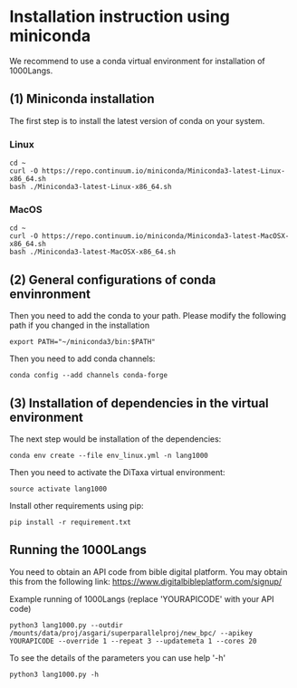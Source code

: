 # Installation instruction using miniconda 

We recommend to use a conda virtual environment for installation of 1000Langs.


## (1) Miniconda installation

The first step is to install the latest version of conda on your system.

### Linux
```
cd ~
curl -O https://repo.continuum.io/miniconda/Miniconda3-latest-Linux-x86_64.sh
bash ./Miniconda3-latest-Linux-x86_64.sh
```

### MacOS
```
cd ~
curl -O https://repo.continuum.io/miniconda/Miniconda3-latest-MacOSX-x86_64.sh
bash ./Miniconda3-latest-MacOSX-x86_64.sh
```


## (2) General configurations of conda envinronment

Then you need to add the conda to your path. Please modify the following path if you changed in the installation

```
export PATH="~/miniconda3/bin:$PATH"
```

Then you need to add conda channels:

```
conda config --add channels conda-forge
```



## (3) Installation of dependencies in the virtual environment

The next step would be installation of the dependencies:

```
conda env create --file env_linux.yml -n lang1000
```

Then you need to activate the DiTaxa virtual environment:

```
source activate lang1000
```

Install other requirements using pip:

```
pip install -r requirement.txt
```



## Running the 1000Langs

You need to obtain an API code from bible digital platform. You may obtain this from the following link:
https://www.digitalbibleplatform.com/signup/

Example running of 1000Langs (replace 'YOURAPICODE' with your API code)
```
python3 lang1000.py --outdir /mounts/data/proj/asgari/superparallelproj/new_bpc/ --apikey YOURAPICODE --override 1 --repeat 3 --updatemeta 1 --cores 20
```

To see the details of the parameters you can use help  '-h'
```
python3 lang1000.py -h

```
